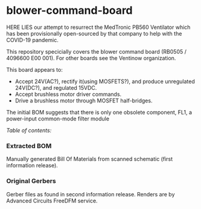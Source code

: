 # blower-command-board

HERE LIES our attempt to resurrect the MedTronic PB560 Ventilator which has been provisionally open-sourced by that company to help with the COVID-19 pandemic.

This repository specicially covers the blower command board (RB0505 / 4096600 E00 001). For other boards see the Ventinow organization.

This board appears to:

- Accept 24V(AC?), rectify it(using MOSFETS?), and produce unregulated 24V(DC?), and regulated 15VDC.
- Accept brushless motor driver commands.
- Drive a brushless motor through MOSFET half-bridges.

The initial BOM suggests that there is only one obsolete component, FL1, a power-input common-mode filter module

*Table of contents:*

### Extracted BOM

Manually generated Bill Of Materials from scanned schematic (first information release).

### Original Gerbers

Gerber files as found in second information release. Renders are by Advanced Circuits FreeDFM service.
